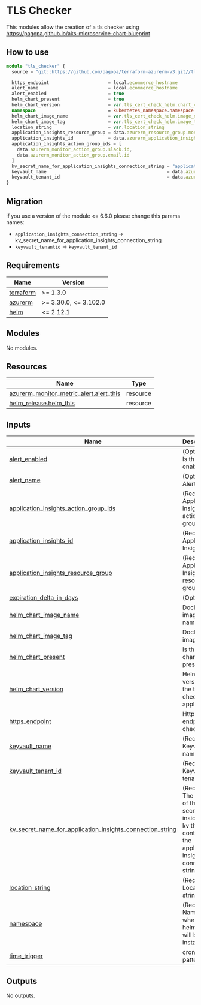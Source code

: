 # TLS Checker

This modules allow the creation of a tls checker using <https://pagopa.github.io/aks-microservice-chart-blueprint>

## How to use

```ts
module "tls_checker" {
  source = "git::https://github.com/pagopa/terraform-azurerm-v3.git//tls_checker?ref=v8.8.0"

  https_endpoint                      = local.ecommerce_hostname
  alert_name                          = local.ecommerce_hostname
  alert_enabled                       = true
  helm_chart_present                  = true
  helm_chart_version                  = var.tls_cert_check_helm.chart_version
  namespace                           = kubernetes_namespace.namespace.metadata[0].name
  helm_chart_image_name               = var.tls_cert_check_helm.image_name
  helm_chart_image_tag                = var.tls_cert_check_helm.image_tag
  location_string                     = var.location_string
  application_insights_resource_group = data.azurerm_resource_group.monitor_rg.name
  application_insights_id             = data.azurerm_application_insights.application_insights.id
  application_insights_action_group_ids = [
    data.azurerm_monitor_action_group.slack.id,
    data.azurerm_monitor_action_group.email.id
  ]
  kv_secret_name_for_application_insights_connection_string = "applicationinsights-connection-string"
  keyvault_name                                             = data.azurerm_key_vault.kv.name
  keyvault_tenant_id                                        = data.azurerm_client_config.current.tenant_id
}

```

## Migration

if you use a version of the module <= 6.6.0 please change this params names:

* `application_insights_connection_string` -> kv_secret_name_for_application_insights_connection_string
* `keyvault_tenantid` -> `keyvault_tenant_id`


<!-- markdownlint-disable -->
<!-- BEGINNING OF PRE-COMMIT-TERRAFORM DOCS HOOK -->
## Requirements

| Name | Version |
|------|---------|
| <a name="requirement_terraform"></a> [terraform](#requirement\_terraform) | >= 1.3.0 |
| <a name="requirement_azurerm"></a> [azurerm](#requirement\_azurerm) | >= 3.30.0, <= 3.102.0 |
| <a name="requirement_helm"></a> [helm](#requirement\_helm) | <= 2.12.1 |

## Modules

No modules.

## Resources

| Name | Type |
|------|------|
| [azurerm_monitor_metric_alert.alert_this](https://registry.terraform.io/providers/hashicorp/azurerm/latest/docs/resources/monitor_metric_alert) | resource |
| [helm_release.helm_this](https://registry.terraform.io/providers/hashicorp/helm/latest/docs/resources/release) | resource |

## Inputs

| Name | Description | Type | Default | Required |
|------|-------------|------|---------|:--------:|
| <a name="input_alert_enabled"></a> [alert\_enabled](#input\_alert\_enabled) | (Optional) Is this alert enabled? | `bool` | `true` | no |
| <a name="input_alert_name"></a> [alert\_name](#input\_alert\_name) | (Optional) Alert name | `string` | `null` | no |
| <a name="input_application_insights_action_group_ids"></a> [application\_insights\_action\_group\_ids](#input\_application\_insights\_action\_group\_ids) | (Required) Application insights action group ids | `list(string)` | n/a | yes |
| <a name="input_application_insights_id"></a> [application\_insights\_id](#input\_application\_insights\_id) | (Required) Application Insights id | `string` | n/a | yes |
| <a name="input_application_insights_resource_group"></a> [application\_insights\_resource\_group](#input\_application\_insights\_resource\_group) | (Required) Application Insights resource group | `string` | n/a | yes |
| <a name="input_expiration_delta_in_days"></a> [expiration\_delta\_in\_days](#input\_expiration\_delta\_in\_days) | (Optional) | `string` | `"7"` | no |
| <a name="input_helm_chart_image_name"></a> [helm\_chart\_image\_name](#input\_helm\_chart\_image\_name) | Docker image name | `string` | n/a | yes |
| <a name="input_helm_chart_image_tag"></a> [helm\_chart\_image\_tag](#input\_helm\_chart\_image\_tag) | Docker image tag | `string` | n/a | yes |
| <a name="input_helm_chart_present"></a> [helm\_chart\_present](#input\_helm\_chart\_present) | Is this helm chart present? | `bool` | `true` | no |
| <a name="input_helm_chart_version"></a> [helm\_chart\_version](#input\_helm\_chart\_version) | Helm chart version for the tls checker application | `string` | n/a | yes |
| <a name="input_https_endpoint"></a> [https\_endpoint](#input\_https\_endpoint) | Https endpoint to check | `string` | n/a | yes |
| <a name="input_keyvault_name"></a> [keyvault\_name](#input\_keyvault\_name) | (Required) Keyvault name | `string` | n/a | yes |
| <a name="input_keyvault_tenant_id"></a> [keyvault\_tenant\_id](#input\_keyvault\_tenant\_id) | (Required) Keyvault tenant id | `string` | n/a | yes |
| <a name="input_kv_secret_name_for_application_insights_connection_string"></a> [kv\_secret\_name\_for\_application\_insights\_connection\_string](#input\_kv\_secret\_name\_for\_application\_insights\_connection\_string) | (Required) The name of the secret inside the kv that contains the application insights connection string | `string` | n/a | yes |
| <a name="input_location_string"></a> [location\_string](#input\_location\_string) | (Required) Location string | `string` | n/a | yes |
| <a name="input_namespace"></a> [namespace](#input\_namespace) | (Required) Namespace where the helm chart will be installed | `string` | n/a | yes |
| <a name="input_time_trigger"></a> [time\_trigger](#input\_time\_trigger) | cron trigger pattern | `string` | `"*/1 * * * *"` | no |

## Outputs

No outputs.
<!-- END OF PRE-COMMIT-TERRAFORM DOCS HOOK -->
